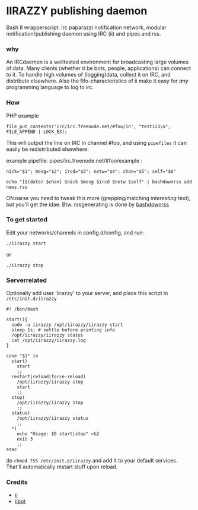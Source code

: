 IIRAZZY publishing daemon
=========================

Bash II wrapperscript. Irc paparazzi notification network, modular notification/publishing daemon using IRC (ii) and pipes and rss.

### why ###

An IRCdaemon is a welltested environment for broadcasting large volumes of data.
Many clients (whether it be bots, people, applications) can connect to it.
To handle high volumes of (logging)data, collect it on IRC, and distribute elsewhere.
Also the fifo-characteristics of ii make it easy for *any* programming language to log to irc.

### How ###

PHP example

    file_put_contents('irc/irc.freenode.net/#foo/in', "test123\n", FILE_APPEND | LOCK_EX);

This will output the line on IRC in channel #foo, and using `pipefiles` it can easily be redistributed elsewhere:

example pipefile: pipes/irc.freenode.net/#foo/example :

    nick="$1"; mesg="$2"; ircd="$3"; netw="$4"; chan="$5"; self="$6"

    echo "[$(date) $chan] $nick $mesg $ircd $netw $self" | bashdownrss add news.rss 

Ofcoarse you need to tweak this more (grepping/matching *interesting* text), but you'll get the idae.
Btw. rssgenerating is done by [bashdownrss](https://github.com/coderofsalvation/bashdownrss)

### To get started ###

Edit your networks/channels in config.d/config, and run:

    ./iirazzy start

or
  
    ./iirazzy stop

### Serverrelated ###

Optionally add user 'iirazzy' to your server, and place this script in `/etc/init.d/iirazzy`

    #! /bin/bash

    start(){
      sudo -u iirazzy /opt/iirazzy/iirazzy start
      sleep 1s; # settle before printing info
      /opt/iirazzy/iirazzy status 
      cat /opt/iirazzy/iirazzy.log
    }

    case "$1" in
      start)
        start
        ;;
      restart|reload|force-reload)
        /opt/iirazzy/iirazzy stop
        start
        ;;
      stop)
        /opt/iirazzy/iirazzy stop
        ;;
      status)
        /opt/iirazzy/iirazzy status
        ;;
      *)
        echo "Usage: $0 start|stop" >&2
        exit 3
        ;;
    esac

do `chmod 755 /etc/init.d/iirazzy` and add it to your default services.
That'll automatically restart stuff upon reload.

### Credits ###

* [ii](http://tools.suckless.org/ii/)
* [iibot](https://github.com/c00kiemon5ter/iibot)
